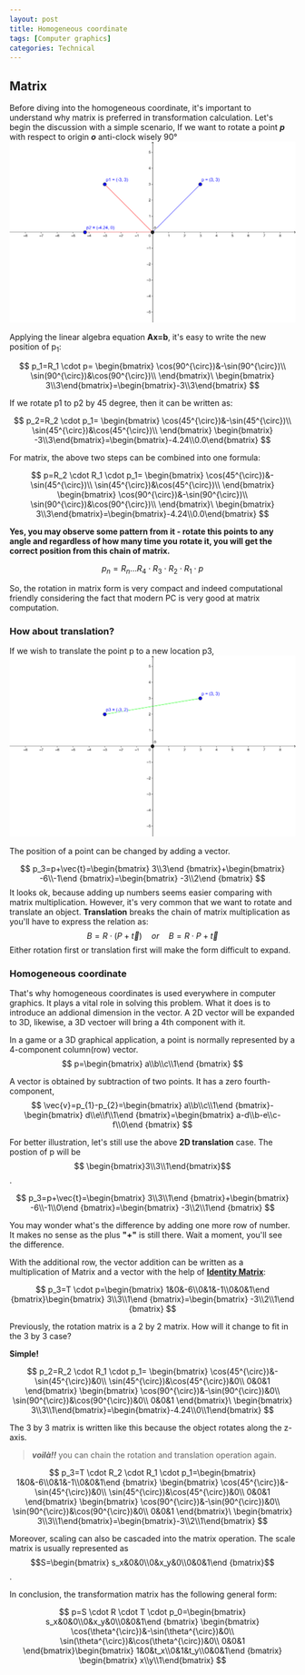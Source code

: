 ```yaml
---
layout: post
title: Homogeneous coordinate 
tags: [Computer graphics]
categories: Technical
---
```



## Matrix
Before diving into the homogeneous coordinate, it's important to understand why matrix is preferred in transformation calculation. 
Let's begin the discussion with a simple scenario, If we want to rotate a point _**p**_ with respect to origin _**o**_ anti-clock wisely 90&deg;  
![](/assets/img/post/rotation.png)

Applying the linear algebra equation **Ax=b**, it's easy to write the new position of p<sub>1</sub>:

$$
p_1=R_1 \cdot p=
\begin{bmatrix}
\cos(90^{\circ})&-\sin(90^{\circ})\\
\sin(90^{\circ})&\cos(90^{\circ})\\
\end{bmatrix}\ \begin{bmatrix}
3\\3\end{bmatrix}=\begin{bmatrix}-3\\3\end{bmatrix}
$$

If we rotate p1 to p2 by 45 degree, then it can be written as:

$$
p_2=R_2 \cdot p_1=
\begin{bmatrix}
\cos(45^{\circ})&-\sin(45^{\circ})\\
\sin(45^{\circ})&\cos(45^{\circ})\\
\end{bmatrix} \begin{bmatrix}
-3\\3\end{bmatrix}=\begin{bmatrix}-4.24\\0.0\end{bmatrix}
$$

For matrix, the above two steps can be combined into one formula:

$$
p=R_2 \cdot R_1 \cdot p_1=
\begin{bmatrix}
\cos(45^{\circ})&-\sin(45^{\circ})\\
\sin(45^{\circ})&\cos(45^{\circ})\\
\end{bmatrix}
\begin{bmatrix}
\cos(90^{\circ})&-\sin(90^{\circ})\\
\sin(90^{\circ})&\cos(90^{\circ})\\
\end{bmatrix}\ \begin{bmatrix}
3\\3\end{bmatrix}=\begin{bmatrix}-4.24\\0.0\end{bmatrix}
$$

**Yes, you may observe some pattern from it - rotate this points to any angle and regardless of how many time you rotate it, you will get the correct position from this chain of matrix.**

$$
p_n=R_n \ldots R_4 \cdot R_3 \cdot R_2 \cdot R_1 \cdot p
$$

So, the rotation in matrix form is very compact and indeed computational friendly considering the fact that modern PC is very good at matrix computation. 

### How about translation? 
If we wish to translate the point p to a new location p3,
![](/assets/img/post/translation.png)

The position of a point can be changed by adding a vector.

$$
p_3=p+\vec{t}=\begin{bmatrix}
3\\3\end
{bmatrix}+\begin{bmatrix}
-6\\-1\end
{bmatrix}=\begin{bmatrix}
-3\\2\end
{bmatrix}
$$
It looks ok, because adding up numbers seems easier comparing with matrix multiplication. However, it's very common that we want to rotate and translate an object. **Translation** breaks the chain of matrix multiplication as you'll have to express the relation as:
$$
B=R \cdot (P+\vec{t}) \quad or \quad B=R \cdot P +\vec{t}
$$
Either rotation first or translation first will make the form difficult to expand.

### Homogeneous coordinate

That's why homogeneous coordinates is used everywhere in computer graphics. It  plays a vital role in solving this problem. What it does is to introduce an addional dimension in the vector. A 2D vector will be expanded to 3D, likewise, a 3D vectoer will bring a 4th component with it.

In a game or a 3D graphical application, a point is normally represented by a 4-component column(row) vector.  
$$
p=\begin{bmatrix}
a\\b\\c\\1\end
{bmatrix}
$$


A vector is obtained by subtraction of two points. It has a zero fourth-component, 
$$
\vec{v}=p_{1}-p_{2}=\begin{bmatrix}
a\\b\\c\\1\end
{bmatrix}-\begin{bmatrix}
d\\e\\f\\1\end
{bmatrix}=\begin{bmatrix}
a-d\\b-e\\c-f\\0\end
{bmatrix}
$$

For better illustration, let's still use the above __2D translation__ case.
The postion of p will be $$ \begin{bmatrix}3\\3\\1\end{bmatrix}$$.


$$
p_3=p+\vec{t}=\begin{bmatrix}
3\\3\\1\end
{bmatrix}+\begin{bmatrix}
-6\\-1\\0\end
{bmatrix}=\begin{bmatrix}
-3\\2\\1\end
{bmatrix}
$$


You may wonder what's the difference by adding one more row of number. It makes no sense as the plus __"+"__ is still there. Wait a moment, you'll see the difference. 

With the additional row, the vector addition can be written as a multiplication of Matrix and a vector with the help of [**Identity Matrix**](https://en.wikipedia.org/wiki/Identity_matrix):

$$
p_3=T \cdot p=\begin{bmatrix}
1&0&-6\\0&1&-1\\0&0&1\end
{bmatrix}\begin{bmatrix}
3\\3\\1\end
{bmatrix}=\begin{bmatrix}
-3\\2\\1\end
{bmatrix}
$$

Previously, the rotation matrix is a 2 by 2 matrix. How will it change to fit in the 3 by 3 case? 

**Simple!**

$$
p_2=R_2 \cdot R_1 \cdot p_1=
\begin{bmatrix}
\cos(45^{\circ})&-\sin(45^{\circ})&0\\
\sin(45^{\circ})&\cos(45^{\circ})&0\\
0&0&1
\end{bmatrix}
\begin{bmatrix}
\cos(90^{\circ})&-\sin(90^{\circ})&0\\
\sin(90^{\circ})&\cos(90^{\circ})&0\\
0&0&1
\end{bmatrix}\ \begin{bmatrix}
3\\3\\1\end{bmatrix}=\begin{bmatrix}-4.24\\0\\1\end{bmatrix}
$$

The 3 by 3 matrix is written like this because the object rotates along the z-axis.

> **_voilà!!_** you can chain the rotation and translation operation again. 

$$
p_3=T \cdot R_2 \cdot R_1 \cdot p_1=\begin{bmatrix}
1&0&-6\\0&1&-1\\0&0&1\end
{bmatrix}
\begin{bmatrix}
\cos(45^{\circ})&-\sin(45^{\circ})&0\\
\sin(45^{\circ})&\cos(45^{\circ})&0\\
0&0&1
\end{bmatrix}
\begin{bmatrix}
\cos(90^{\circ})&-\sin(90^{\circ})&0\\
\sin(90^{\circ})&\cos(90^{\circ})&0\\
0&0&1
\end{bmatrix}\ \begin{bmatrix}
3\\3\\1\end{bmatrix}=\begin{bmatrix}-3\\2\\1\end{bmatrix}
$$

Moreover, scaling can also be cascaded into the matrix operation. The scale matrix is usually represented as $$S=\begin{bmatrix}
s_x&0&0\\0&x_y&0\\0&0&1\end
{bmatrix}$$.

In conclusion, the transformation matrix has the following general form:

$$
p=S \cdot R \cdot T \cdot p_0=\begin{bmatrix}
s_x&0&0\\0&x_y&0\\0&0&1\end
{bmatrix} 
\begin{bmatrix}
\cos(\theta^{\circ})&-\sin(\theta^{\circ})&0\\
\sin(\theta^{\circ})&\cos(\theta^{\circ})&0\\
0&0&1
\end{bmatrix}\begin{bmatrix}
1&0&t_x\\0&1&t_y\\0&0&1\end
{bmatrix}
\begin{bmatrix}
x\\y\\1\end{bmatrix}
$$


